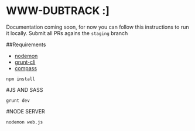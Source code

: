WWW-DUBTRACK  :]
====

Documentation coming soon, for now you can follow this instructions to run it locally. Submit all PRs agains the `staging` branch

##Requirements

 - [nodemon](https://github.com/remy/nodemon)
 - [grunt-cli](https://github.com/gruntjs/grunt-cli)
 - [compass](http://compass-style.org/)

```
npm install
```

#JS AND SASS

```
grunt dev
```

#NODE SERVER
```
nodemon web.js
```

